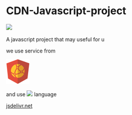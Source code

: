 # CDN-Javascript-project
[![](https://data.jsdelivr.com/v1/package/gh/Tsukinatsune/CDN-Javascript-project/badge)](https://www.jsdelivr.com/package/gh/Tsukinatsune/CDN-Javascript-project)


A javascript project that may useful for u

we use service from

![](https://raw.githubusercontent.com/jsdelivr/jsdelivr-media/68eb16a653e8f4e44a111371be3c1d41b0bfdb57/white/svg/jsdelivr-icon.svg)


and use <img src="https://cdn.jsdelivr.net/gh/devicons/devicon@latest/icons/javascript/javascript-plain.svg" /> language


[jsdelivr.net](https://cdn.jsdelivr.net/gh/Tsukinatsune/CDN-Javascript-project/)
